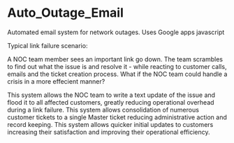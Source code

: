 # Auto_Outage_Email
Automated email system for network outages. Uses Google apps javascript

Typical link failure scenario:

A NOC team member sees an important link go down. The team scrambles to find out what the issue is and resolve it - while reacting to customer calls, emails and the ticket creation process. What if the NOC team could handle a crisis in a more effecient manner?

This system allows the NOC team to write a text update of the issue and flood it to all affected customers, greatly reducing operational overhead during a link failure. This system allows consolidation of numerous customer tickets to a single Master ticket reducing administrative action and record keeping. This system allows quicker initial updates to customers increasing their satisfaction and improving their operational efficiency.

